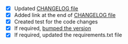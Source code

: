 * [x] Updated [CHANGELOG file](https://github.com/jampp/gcd/blob/master/CHANGELOG.rst)
* [x] Added link at the end of [CHANGELOG file](https://github.com/jampp/gcd/blob/master/CHANGELOG.rst)
* [x] Created test for the code changes
* [x] If required, [bumped the version](https://github.com/jampp/gcd/blob/master/gcd/VERSION)
* [x] If required, updated the requirements.txt file
